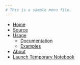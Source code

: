 ```yaml
---
# This is a sample menu file.
---
```


* [Home](@root/)
* <a href= "https://github.com/mpilosov/consistentbayes" target="_blank">Source</a>
* [Usage](@root/usage//)
    * [Documentation](@root/usage/docs//)
    * [Examples](@root/usage/examples//)
* [About](@root/about//)
* <a href =  "https://mybinder.org/v2/gh/mpilosov/consistentbayes.git/master" target="_blank">Launch Temporary Notebook</a>

